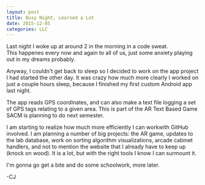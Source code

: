```yaml
---
layout: post
title: Busy Night, Learned a Lot
date: 2015-12-05
categories: LLC
---
```


Last night I woke up at around 2 in the morning in a code sweat.  
This happenes every now and again to all of us, just some anxiety
playing out in my dreams probably.

Anyway, I couldn't get back to sleep so I decided to work on the app
project I had started the other day.  It was crazy how much more
clearly I worked on just a couple hours sleep, because I finished
my first custom Android app last night.

The app reads GPS coordinates, and can also make a text file logging
a set of GPS tags relating to a given area.  This is part of the
AR Text Based Game SACM is planning to do next semester.

I am starting to realize how much more efficiently I can workwith GitHub
involved.  I am planning a number of big projects: the AR game, updates
to the lab database, work on sorting algorithm visualizations, arcade
cabinet handlers, and not to mention the website that I already have to
keep up (knock on wood).  It is a lot, but with the right tools I know
I can surmount it.

I'm gonna go get a bite and do some schoolwork, more later.

-CJ
